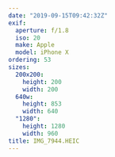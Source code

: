```yaml
---
date: "2019-09-15T09:42:32Z"
exif:
  aperture: f/1.8
  iso: 20
  make: Apple
  model: iPhone X
ordering: 53
sizes:
  200x200:
    height: 200
    width: 200
  640w:
    height: 853
    width: 640
  "1280":
    height: 1280
    width: 960
title: IMG_7944.HEIC
---
```

